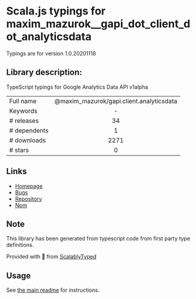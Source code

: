 
# Scala.js typings for maxim_mazurok__gapi_dot_client_dot_analyticsdata

Typings are for version 1.0.20201118

## Library description:
TypeScript typings for Google Analytics Data API v1alpha

|                    |                 |
| ------------------ | :-------------: |
| Full name          | @maxim_mazurok/gapi.client.analyticsdata |
| Keywords           | - |
| # releases         | 34 |
| # dependents       | 1 |
| # downloads        | 2271 |
| # stars            | 0 |

## Links
- [Homepage](https://github.com/Maxim-Mazurok/google-api-typings-generator#readme)
- [Bugs](https://github.com/Maxim-Mazurok/google-api-typings-generator/issues)
- [Repository](https://github.com/Maxim-Mazurok/google-api-typings-generator)
- [Npm](https://www.npmjs.com/package/%40maxim_mazurok%2Fgapi.client.analyticsdata)
    


## Note
This library has been generated from typescript code from first party type definitions.

Provided with :purple_heart: from [ScalablyTyped](https://github.com/oyvindberg/ScalablyTyped)

## Usage
See [the main readme](../../readme.md) for instructions.


